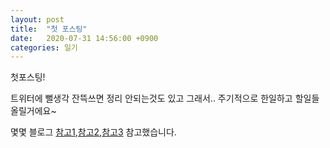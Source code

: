 ```yaml
---
layout: post
title:  "첫 포스팅"
date:   2020-07-31 14:56:00 +0900 
categories: 일기
---
```

 첫포스팅!

 트위터에 뻘생각 잔뜩쓰면 정리 안되는것도 있고 그래서..
 주기적으로 한일하고 할일들 올릴거에요~

 몇몇 블로그 [참고1],[참고2],[참고3] 참고했습니다.


[참고1]: https://zoomkoding.github.io/gitblog/2019/08/15/git-blog-1.html
[참고2]:   https://ehyun0128.github.io/
[참고3]: https://imreplay.com/blogging/minimal-mistakes-%ED%85%8C%EB%A7%88%EB%A5%BC-%EC%9D%B4%EC%9A%A9%ED%95%B4-githubio-%EB%B8%94%EB%A1%9C%EA%B7%B8-%EA%B5%AC%EC%B6%95%ED%95%98%EA%B8%B0/

